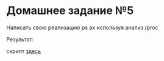 # Домашнее задание №5

Написать свою реализацию ps ax используя анализ /proc

Результат:

скрипт [здесь](psax.sh)	
